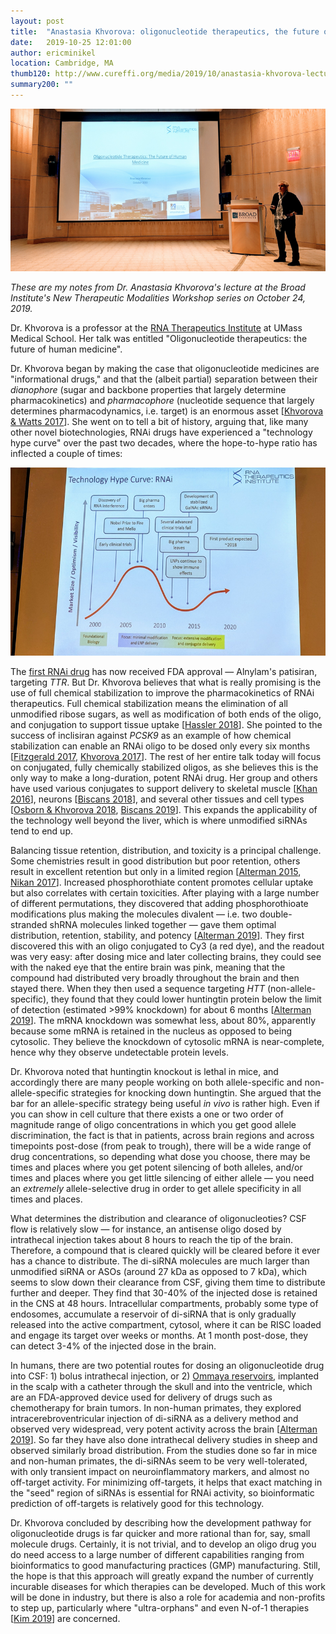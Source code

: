 ```yaml
---
layout: post
title:  "Anastasia Khvorova: oligonucleotide therapeutics, the future of human medicine"
date:   2019-10-25 12:01:00
author: ericminikel
location: Cambridge, MA
thumb120: http://www.cureffi.org/media/2019/10/anastasia-khvorova-lecture-thumbnail.png
summary200: ""
---
```


![](/media/2019/10/anastasia-khvorova-lecture.png)

*These are my notes from Dr. Anastasia Khvorova's lecture at the Broad Institute's New Therapeutic Modalities Workshop series on October 24, 2019.*

Dr. Khvorova is a professor at the [RNA Therapeutics Institute](https://www.umassmed.edu/rti/) at UMass Medical School. Her talk was entitled "Oligonucleotide therapeutics: the future of human medicine".

Dr. Khvorova began by making the case that oligonucleotide medicines are "informational drugs," and that the (albeit partial) separation between their *dianophore* (sugar and backbone properties that largely determine pharmacokinetics) and *pharmacophore* (nucleotide sequence that largely determines pharmacodynamics, i.e. target) is an enormous asset [[Khvorova & Watts 2017]]. She went on to tell a bit of history, arguing that, like many other novel biotechnologies, RNAi drugs have experienced a "technology hype curve" over the past two decades, where the hope-to-hype ratio has inflected a couple of times:

![](/media/2019/10/rnai-technology-hype-curve.png)

The [first RNAi drug](/2018/08/13/fda-approval-of-the-first-rnai-drug/) has now received FDA approval &mdash; Alnylam's patisiran, targeting *TTR*. But Dr. Khvorova believes that what is really promising is the use of full chemical stabilization to improve the pharmacokinetics of RNAi therapeutics. Full chemical stabilization means the elimination of all unmodified ribose sugars, as well as modification of both ends of the oligo, and conjugation to support tissue uptake [[Hassler 2018]]. She pointed to the success of inclisiran against *PCSK9* as an example of how chemical stabilization can enable an RNAi oligo to be dosed only every six months [[Fitzgerald 2017], [Khvorova 2017]]. The rest of her entire talk today will focus on conjugated, fully chemically stabilized oligos, as she believes this is the only way to make a long-duration, potent RNAi drug. Her group and others have used various conjugates to support delivery to skeletal muscle [[Khan 2016]], neurons [[Biscans 2018]], and several other tissues and cell types [[Osborn & Khvorova 2018], [Biscans 2019]]. This expands the applicability of the technology well beyond the liver, which is where unmodified siRNAs tend to end up.

Balancing tissue retention, distribution, and toxicity is a principal challenge. Some chemistries result in good distribution but poor retention, others result in excellent retention but only in a limited region [[Alterman 2015], [Nikan 2017]]. Increased phosphorothiate content promotes cellular uptake but also correlates with certain toxicities. After playing with a large number of different permutations, they discovered that adding phosphorothioate modifications plus making the molecules divalent &mdash; i.e. two double-stranded shRNA molecules linked together &mdash; gave them optimal distribution, retention, stability, and potency [[Alterman 2019]]. They first discovered this with an oligo conjugated to Cy3 (a red dye), and the readout was very easy: after dosing mice and later collecting brains, they could see with the naked eye that the entire brain was pink, meaning that the compound had distributed very broadly throughout the brain and then stayed there. When they then used a sequence targeting *HTT* (non-allele-specific), they found that they could lower huntingtin protein below the limit of detection (estimated &gt;99% knockdown) for about 6 months [[Alterman 2019]]. The mRNA knockdown was somewhat less, about 80%, apparently because some mRNA is retained in the nucleus as opposed to being cytosolic. They believe the knockdown of cytosolic mRNA is near-complete, hence why they observe undetectable protein levels.

Dr. Khvorova noted that huntingtin knockout is lethal in mice, and accordingly there are many people working on both allele-specific and non-allele-specific strategies for knocking down huntingtin. She argued that the bar for an allele-specific strategy being useful *in vivo* is rather high. Even if you can show in cell culture that there exists a one or two order of magnitude range of oligo concentrations in which you get good allele discrimination, the fact is that in patients, across brain regions and across timepoints post-dose (from peak to trough), there will be a wide range of drug concentrations, so depending what dose you choose, there may be times and places where you get potent silencing of both alleles, and/or times and places where you get little silencing of either allele &mdash; you need an *extremely* allele-selective drug in order to get allele specificity in all times and places.

What determines the distribution and clearance of oligonucleoties? CSF flow is relatively slow &mdash; for instance, an antisense oligo dosed by intrathecal injection takes about 8 hours to reach the tip of the brain. Therefore, a compound that is cleared quickly will be cleared before it ever has a chance to distribute. The di-siRNA molecules are much larger than unmodified siRNA or ASOs (around 27 kDa as opposed to 7 kDa), which seems to slow down their clearance from CSF, giving them time to distribute further and deeper. They find that 30-40% of the injected dose is retained in the CNS at 48 hours. Intracellular compartments, probably some type of endosomes, accumulate a reservoir of di-siRNA that is only gradually released into the active compartment, cytosol, where it can be RISC loaded and engage its target over weeks or months. At 1 month post-dose, they can detect 3-4% of the injected dose in the brain.

In humans, there are two potential routes for dosing an oligonucleotide drug into CSF: 1) bolus intrathecal injection, or 2) [Ommaya reservoirs](https://en.wikipedia.org/wiki/Ommaya_reservoir), implanted in the scalp with a catheter through the skull and into the ventricle, which are an FDA-approved device used for delivery of drugs such as chemotherapy for brain tumors. In non-human primates, they explored intracerebroventricular injection of di-siRNA as a delivery method and observed very widespread, very potent activity across the brain [[Alterman 2019]]. So far they have also done intrathecal delivery studies in sheep and observed similarly broad distribution. From the studies done so far in mice and non-human primates, the di-siRNAs seem to be very well-tolerated, with only transient impact on neuroinflammatory markers, and almost no off-target activity. For minimizing off-targets, it helps that exact matching in the "seed" region of siRNAs is essential for RNAi activity, so bioinformatic prediction of off-targets is relatively good for this technology.

Dr. Khvorova concluded by describing how the development pathway for oligonucleotide drugs is far quicker and more rational than for, say, small molecule drugs. Certainly, it is not trivial, and to develop an oligo drug you do need access to a large number of different capabilities ranging from bioinformatics to good manufacturing practices (GMP) manufacturing. Still, the hope is that this approach will greatly expand the number of currently incurable diseases for which therapies can be developed. Much of this work will be done in industry, but there is also a role for academia and non-profits to step up, particularly where "ultra-orphans" and even N-of-1 therapies [[Kim 2019]] are concerned.


[Alterman 2015]: https://www.ncbi.nlm.nih.gov/pubmed/26623938 "Alterman JF, Hall LM, Coles AH, Hassler MR, Didiot MC, Chase K, Abraham J, Sottosanti E, Johnson E, Sapp E, Osborn MF, Difiglia M, Aronin N, Khvorova A. Hydrophobically Modified siRNAs Silence Huntingtin mRNA in Primary Neurons and Mouse Brain. Mol Ther Nucleic Acids. 2015 Dec 1;4:e266. doi: 10.1038/mtna.2015.38. PubMed PMID: 26623938; PubMed Central PMCID: PMC5014532."

[Khan 2016]: https://www.ncbi.nlm.nih.gov/pubmed/27483025 "Khan T, Weber H, DiMuzio J, Matter A, Dogdas B, Shah T, Thankappan A, Disa J,  Jadhav V, Lubbers L, Sepp-Lorenzino L, Strapps WR, Tadin-Strapps M. Silencing Myostatin Using Cholesterol-conjugated siRNAs Induces Muscle Growth. Mol Ther Nucleic Acids. 2016 Aug 2;5(8):e342. doi: 10.1038/mtna.2016.55. PubMed PMID: 27483025; PubMed Central PMCID: PMC5023400."

[Nikan 2017]: https://www.ncbi.nlm.nih.gov/pubmed/28462988 "Nikan M, Osborn MF, Coles AH, Biscans A, Godinho BMDC, Haraszti RA, Sapp E, Echeverria D, DiFiglia M, Aronin N, Khvorova A. Synthesis and Evaluation of Parenchymal Retention and Efficacy of a Metabolically Stable O-Phosphocholine-N-docosahexaenoyl-l-serine siRNA Conjugate in Mouse Brain. Bioconjug Chem. 2017 Jun 21;28(6):1758-1766. doi: 10.1021/acs.bioconjchem.7b00226. Epub 2017 May 10. PubMed PMID: 28462988; PubMed  Central PMCID: PMC5578421."

[Khvorova & Watts 2017]: https://www.ncbi.nlm.nih.gov/pubmed/28244990 "Khvorova A, Watts JK. The chemical evolution of oligonucleotide therapies of clinical utility. Nat Biotechnol. 2017 Mar;35(3):238-248. doi: 10.1038/nbt.3765.  Epub 2017 Feb 27. Review. PubMed PMID: 28244990; PubMed Central PMCID: PMC5517098."

[Khvorova 2017]: https://www.ncbi.nlm.nih.gov/pubmed/28052224 "Khvorova A. Oligonucleotide Therapeutics - A New Class of Cholesterol-Lowering Drugs. N Engl J Med. 2017 Jan 5;376(1):4-7. doi: 10.1056/NEJMp1614154. PubMed PMID: 28052224."

[Fitzgerald 2017]: https://www.ncbi.nlm.nih.gov/pubmed/27959715/ "Fitzgerald K, White S, Borodovsky A, Bettencourt BR, Strahs A, Clausen V, Wijngaard P, Horton JD, Taubel J, Brooks A, Fernando C, Kauffman RS, Kallend D, Vaishnaw A, Simon A. A Highly Durable RNAi Therapeutic Inhibitor of PCSK9. N Engl J Med. 2017 Jan 5;376(1):41-51. doi: 10.1056/NEJMoa1609243. Epub 2016 Nov 13. PubMed PMID: 27959715; PubMed Central PMCID: PMC5778873."

[Hassler 2018]: https://www.ncbi.nlm.nih.gov/pubmed/29432571 "Hassler MR, Turanov AA, Alterman JF, Haraszti RA, Coles AH, Osborn MF, Echeverria D, Nikan M, Salomon WE, Roux L, Godinho BMDC, Davis SM, Morrissey DV,  Zamore PD, Karumanchi SA, Moore MJ, Aronin N, Khvorova A. Comparison of partially and fully chemically-modified siRNA in conjugate-mediated delivery in vivo. Nucleic Acids Res. 2018 Mar 16;46(5):2185-2196. doi: 10.1093/nar/gky037. PubMed PMID: 29432571; PubMed Central PMCID: PMC5861422."

[Biscans 2018]: https://www.ncbi.nlm.nih.gov/pubmed/29699940 "Biscans A, Haraszti RA, Echeverria D, Miller R, Didiot MC, Nikan M, Roux L, Aronin N, Khvorova A. Hydrophobicity of Lipid-Conjugated siRNAs Predicts Productive Loading to Small Extracellular Vesicles. Mol Ther. 2018 Jun 6;26(6):1520-1528. doi: 10.1016/j.ymthe.2018.03.019. Epub 2018 Apr 4. PubMed PMID: 29699940; PubMed Central PMCID: PMC5986735."

[Osborn & Khvorova 2018]: https://www.ncbi.nlm.nih.gov/pubmed/29746209/ "Osborn MF, Khvorova A. Improving siRNA Delivery In Vivo Through Lipid Conjugation. Nucleic Acid Ther. 2018 Jun;28(3):128-136. doi: 10.1089/nat.2018.0725. Epub 2018 May 10. Review. PubMed PMID: 29746209; PubMed Central PMCID: PMC5994667."

[Biscans 2019]: https://www.ncbi.nlm.nih.gov/pubmed/30544191 "Biscans A, Coles A, Haraszti R, Echeverria D, Hassler M, Osborn M, Khvorova A. Diverse lipid conjugates for functional extra-hepatic siRNA delivery in vivo. Nucleic Acids Res. 2019 Feb 20;47(3):1082-1096. doi: 10.1093/nar/gky1239. PubMed  PMID: 30544191; PubMed Central PMCID: PMC6379722."

[Osborn 2019]: https://www.ncbi.nlm.nih.gov/pubmed/30535404 "Osborn MF, Coles AH, Biscans A, Haraszti RA, Roux L, Davis S, Ly S, Echeverria D, Hassler MR, Godinho BMDC, Nikan M, Khvorova A. Hydrophobicity drives the systemic distribution of lipid-conjugated siRNAs via lipid transport pathways. Nucleic Acids Res. 2019 Feb 20;47(3):1070-1081. doi: 10.1093/nar/gky1232. PubMed  PMID: 30535404; PubMed Central PMCID: PMC6379714."

[Alterman 2019]: https://www.ncbi.nlm.nih.gov/pubmed/31375812 "Alterman JF, Godinho BMDC, Hassler MR, Ferguson CM, Echeverria D, Sapp E, Haraszti RA, Coles AH, Conroy F, Miller R, Roux L, Yan P, Knox EG, Turanov AA, King RM, Gernoux G, Mueller C, Gray-Edwards HL, Moser RP, Bishop NC, Jaber SM, Gounis MJ, Sena-Esteves M, Pai AA, DiFiglia M, Aronin N, Khvorova A. A divalent siRNA chemical scaffold for potent and sustained modulation of gene expression throughout the central nervous system. Nat Biotechnol. 2019 Aug;37(8):884-894. doi: 10.1038/s41587-019-0205-0. Epub 2019 Aug 2. PubMed PMID: 31375812."

[Kim 2019]: https://www.ncbi.nlm.nih.gov/pubmed/31597037 "Kim J, Hu C, Moufawad El Achkar C, Black LE, Douville J, Larson A, Pendergast  MK, Goldkind SF, Lee EA, Kuniholm A, Soucy A, Vaze J, Belur NR, Fredriksen K, Stojkovska I, Tsytsykova A, Armant M, DiDonato RL, Choi J, Cornelissen L, Pereira LM, Augustine EF, Genetti CA, Dies K, Barton B, Williams L, Goodlett BD, Riley BL, Pasternak A, Berry ER, Pflock KA, Chu S, Reed C, Tyndall K, Agrawal PB, Beggs AH, Grant PE, Urion DK, Snyder RO, Waisbren SE, Poduri A, Park PJ, Patterson A, Biffi A, Mazzulli JR, Bodamer O, Berde CB, Yu TW. Patient-Customized Oligonucleotide Therapy for a Rare Genetic Disease. N Engl J Med. 2019 Oct 24;381(17):1644-1652. doi: 10.1056/NEJMoa1813279. Epub 2019 Oct 9. PubMed PMID: 31597037."


